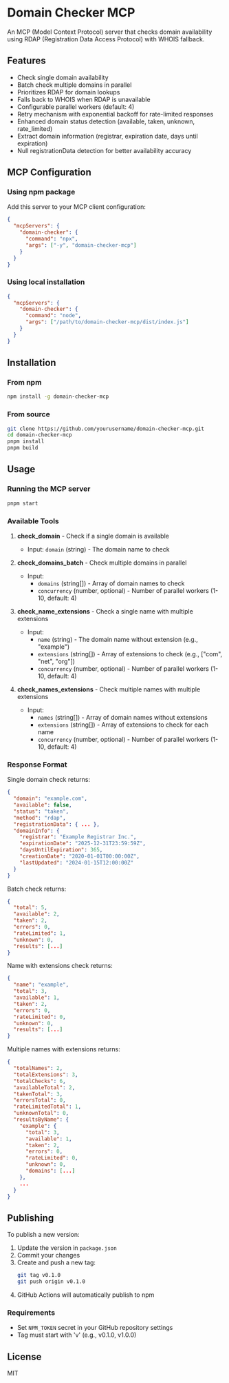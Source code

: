 # Domain Checker MCP

An MCP (Model Context Protocol) server that checks domain availability using RDAP (Registration Data Access Protocol) with WHOIS fallback.

## Features

- Check single domain availability
- Batch check multiple domains in parallel
- Prioritizes RDAP for domain lookups
- Falls back to WHOIS when RDAP is unavailable
- Configurable parallel workers (default: 4)
- Retry mechanism with exponential backoff for rate-limited responses
- Enhanced domain status detection (available, taken, unknown, rate_limited)
- Extract domain information (registrar, expiration date, days until expiration)
- Null registrationData detection for better availability accuracy

## MCP Configuration

### Using npm package

Add this server to your MCP client configuration:

```json
{
  "mcpServers": {
    "domain-checker": {
      "command": "npx",
      "args": ["-y", "domain-checker-mcp"]
    }
  }
}
```

### Using local installation

```json
{
  "mcpServers": {
    "domain-checker": {
      "command": "node",
      "args": ["/path/to/domain-checker-mcp/dist/index.js"]
    }
  }
}
```

## Installation

### From npm

```bash
npm install -g domain-checker-mcp
```

### From source

```bash
git clone https://github.com/yourusername/domain-checker-mcp.git
cd domain-checker-mcp
pnpm install
pnpm build
```

## Usage

### Running the MCP server

```bash
pnpm start
```

### Available Tools

1. **check_domain** - Check if a single domain is available
   - Input: `domain` (string) - The domain name to check

2. **check_domains_batch** - Check multiple domains in parallel
   - Input:
     - `domains` (string[]) - Array of domain names to check
     - `concurrency` (number, optional) - Number of parallel workers (1-10, default: 4)

3. **check_name_extensions** - Check a single name with multiple extensions
   - Input:
     - `name` (string) - The domain name without extension (e.g., "example")
     - `extensions` (string[]) - Array of extensions to check (e.g., ["com", "net", "org"])
     - `concurrency` (number, optional) - Number of parallel workers (1-10, default: 4)

4. **check_names_extensions** - Check multiple names with multiple extensions
   - Input:
     - `names` (string[]) - Array of domain names without extensions
     - `extensions` (string[]) - Array of extensions to check for each name
     - `concurrency` (number, optional) - Number of parallel workers (1-10, default: 4)

### Response Format

Single domain check returns:
```json
{
  "domain": "example.com",
  "available": false,
  "status": "taken",
  "method": "rdap",
  "registrationData": { ... },
  "domainInfo": {
    "registrar": "Example Registrar Inc.",
    "expirationDate": "2025-12-31T23:59:59Z",
    "daysUntilExpiration": 365,
    "creationDate": "2020-01-01T00:00:00Z",
    "lastUpdated": "2024-01-15T12:00:00Z"
  }
}
```

Batch check returns:
```json
{
  "total": 5,
  "available": 2,
  "taken": 2,
  "errors": 0,
  "rateLimited": 1,
  "unknown": 0,
  "results": [...]
}
```

Name with extensions check returns:
```json
{
  "name": "example",
  "total": 3,
  "available": 1,
  "taken": 2,
  "errors": 0,
  "rateLimited": 0,
  "unknown": 0,
  "results": [...]
}
```

Multiple names with extensions returns:
```json
{
  "totalNames": 2,
  "totalExtensions": 3,
  "totalChecks": 6,
  "availableTotal": 2,
  "takenTotal": 3,
  "errorsTotal": 0,
  "rateLimitedTotal": 1,
  "unknownTotal": 0,
  "resultsByName": {
    "example": {
      "total": 3,
      "available": 1,
      "taken": 2,
      "errors": 0,
      "rateLimited": 0,
      "unknown": 0,
      "domains": [...]
    },
    ...
  }
}
```

## Publishing

To publish a new version:

1. Update the version in `package.json`
2. Commit your changes
3. Create and push a new tag:
   ```bash
   git tag v0.1.0
   git push origin v0.1.0
   ```
4. GitHub Actions will automatically publish to npm

### Requirements

- Set `NPM_TOKEN` secret in your GitHub repository settings
- Tag must start with 'v' (e.g., v0.1.0, v1.0.0)

## License

MIT
